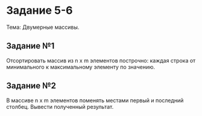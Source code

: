 # Задание 5-6

Тема: Двумерные массивы.

## Задание №1

Отсортировать массив из n x m элементов построчно: каждая строка от минимального к максимальному элементу по значению.

## Задание №2

В массиве n x m элементов поменять местами первый и последний столбец. Вывести полученный результат.

 


